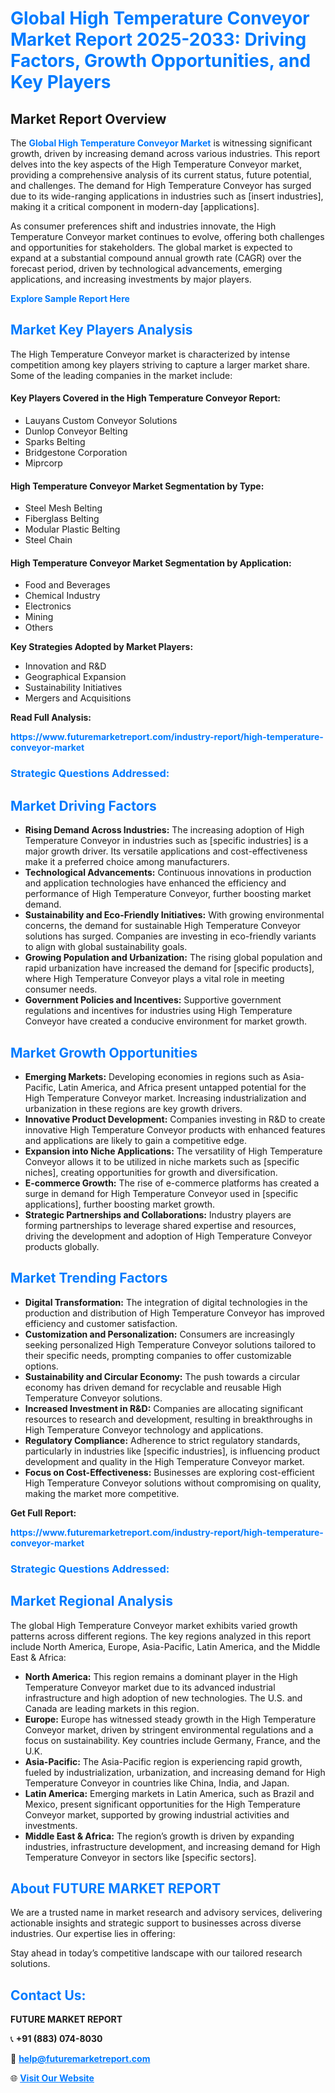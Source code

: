 <h1 style="color: #007BFF;">Global High Temperature Conveyor Market Report 2025-2033: Driving Factors, Growth Opportunities, and Key Players</h1>

<section id="overview">
<h2>Market Report Overview</h2>
<p>The <a href="https://www.futuremarketreport.com/industry-report/high-temperature-conveyor-market" style="color: #007BFF; text-decoration: none;"><strong>Global High Temperature Conveyor Market</strong></a> is witnessing significant growth, driven by increasing demand across various industries. This report delves into the key aspects of the High Temperature Conveyor market, providing a comprehensive analysis of its current status, future potential, and challenges. The demand for High Temperature Conveyor has surged due to its wide-ranging applications in industries such as [insert industries], making it a critical component in modern-day [applications].</p>
<p>As consumer preferences shift and industries innovate, the High Temperature Conveyor market continues to evolve, offering both challenges and opportunities for stakeholders. The global market is expected to expand at a substantial compound annual growth rate (CAGR) over the forecast period, driven by technological advancements, emerging applications, and increasing investments by major players.</p>
</section>

<section id="overview">
<p><a href="https://www.futuremarketreport.com/request-sample/reportId=56058" style="color: #007BFF; text-decoration: none;"><strong>Explore Sample Report Here</strong></a></p>
</section>

<section id="key-players">
<h2 style="color: #007BFF;">Market Key Players Analysis</h2>
<p>The High Temperature Conveyor market is characterized by intense competition among key players striving to capture a larger market share. Some of the leading companies in the market include:</p>
<h4>Key Players Covered in the High Temperature Conveyor Report:</h4>
<ul><li>Lauyans Custom Conveyor Solutions</li><li>Dunlop Conveyor Belting</li><li>Sparks Belting</li><li>Bridgestone Corporation</li><li>Miprcorp</li></ul>
<h4>High Temperature Conveyor Market Segmentation by Type:</h4>
<ul><li>Steel Mesh Belting</li><li>Fiberglass Belting</li><li>Modular Plastic Belting</li><li>Steel Chain</li></ul>

<h4>High Temperature Conveyor Market Segmentation by Application:</h4>
<ul><li>Food and Beverages</li><li>Chemical Industry</li><li>Electronics</li><li>Mining</li><li>Others</li></ul>
<p><strong>Key Strategies Adopted by Market Players:</strong></p>
<ul>
<li>Innovation and R&D</li>
<li>Geographical Expansion</li>
<li>Sustainability Initiatives</li>
<li>Mergers and Acquisitions</li>
</ul>
</section>

<section>
<p><strong>Read Full Analysis: </strong></p><a href="https://www.futuremarketreport.com/industry-report/high-temperature-conveyor-market" style="color: #007BFF; text-decoration: none;"><strong>https://www.futuremarketreport.com/industry-report/high-temperature-conveyor-market</strong></a>
<h3 style="color: #007BFF;">Strategic Questions Addressed:</h3>
</section>

<section id="driving-factors">
<h2 style="color: #007BFF;">Market Driving Factors</h2>
<ul>
<li><strong>Rising Demand Across Industries:</strong> The increasing adoption of High Temperature Conveyor in industries such as [specific industries] is a major growth driver. Its versatile applications and cost-effectiveness make it a preferred choice among manufacturers.</li>
<li><strong>Technological Advancements:</strong> Continuous innovations in production and application technologies have enhanced the efficiency and performance of High Temperature Conveyor, further boosting market demand.</li>
<li><strong>Sustainability and Eco-Friendly Initiatives:</strong> With growing environmental concerns, the demand for sustainable High Temperature Conveyor solutions has surged. Companies are investing in eco-friendly variants to align with global sustainability goals.</li>
<li><strong>Growing Population and Urbanization:</strong> The rising global population and rapid urbanization have increased the demand for [specific products], where High Temperature Conveyor plays a vital role in meeting consumer needs.</li>
<li><strong>Government Policies and Incentives:</strong> Supportive government regulations and incentives for industries using High Temperature Conveyor have created a conducive environment for market growth.</li>
</ul>
</section>

<section id="growth-opportunities">
<h2 style="color: #007BFF;">Market Growth Opportunities</h2>
<ul>
<li><strong>Emerging Markets:</strong> Developing economies in regions such as Asia-Pacific, Latin America, and Africa present untapped potential for the High Temperature Conveyor market. Increasing industrialization and urbanization in these regions are key growth drivers.</li>
<li><strong>Innovative Product Development:</strong> Companies investing in R&D to create innovative High Temperature Conveyor products with enhanced features and applications are likely to gain a competitive edge.</li>
<li><strong>Expansion into Niche Applications:</strong> The versatility of High Temperature Conveyor allows it to be utilized in niche markets such as [specific niches], creating opportunities for growth and diversification.</li>
<li><strong>E-commerce Growth:</strong> The rise of e-commerce platforms has created a surge in demand for High Temperature Conveyor used in [specific applications], further boosting market growth.</li>
<li><strong>Strategic Partnerships and Collaborations:</strong> Industry players are forming partnerships to leverage shared expertise and resources, driving the development and adoption of High Temperature Conveyor products globally.</li>
</ul>
</section>

<section id="trending-factors">
<h2 style="color: #007BFF;">Market Trending Factors</h2>
<ul>
<li><strong>Digital Transformation:</strong> The integration of digital technologies in the production and distribution of High Temperature Conveyor has improved efficiency and customer satisfaction.</li>
<li><strong>Customization and Personalization:</strong> Consumers are increasingly seeking personalized High Temperature Conveyor solutions tailored to their specific needs, prompting companies to offer customizable options.</li>
<li><strong>Sustainability and Circular Economy:</strong> The push towards a circular economy has driven demand for recyclable and reusable High Temperature Conveyor solutions.</li>
<li><strong>Increased Investment in R&D:</strong> Companies are allocating significant resources to research and development, resulting in breakthroughs in High Temperature Conveyor technology and applications.</li>
<li><strong>Regulatory Compliance:</strong> Adherence to strict regulatory standards, particularly in industries like [specific industries], is influencing product development and quality in the High Temperature Conveyor market.</li>
<li><strong>Focus on Cost-Effectiveness:</strong> Businesses are exploring cost-efficient High Temperature Conveyor solutions without compromising on quality, making the market more competitive.</li>
</ul>
</section>

<section>
<p><strong>Get Full Report: </strong></p><a href="https://www.futuremarketreport.com/industry-report/high-temperature-conveyor-market" style="color: #007BFF; text-decoration: none;"><strong>https://www.futuremarketreport.com/industry-report/high-temperature-conveyor-market</strong></a>
<h3 style="color: #007BFF;">Strategic Questions Addressed:</h3>
</section>


<section id="regional-analysis">
<h2 style="color: #007BFF;">Market Regional Analysis</h2>
<p>The global High Temperature Conveyor market exhibits varied growth patterns across different regions. The key regions analyzed in this report include North America, Europe, Asia-Pacific, Latin America, and the Middle East & Africa:</p>
<ul>
<li><strong>North America:</strong> This region remains a dominant player in the High Temperature Conveyor market due to its advanced industrial infrastructure and high adoption of new technologies. The U.S. and Canada are leading markets in this region.</li>
<li><strong>Europe:</strong> Europe has witnessed steady growth in the High Temperature Conveyor market, driven by stringent environmental regulations and a focus on sustainability. Key countries include Germany, France, and the U.K.</li>
<li><strong>Asia-Pacific:</strong> The Asia-Pacific region is experiencing rapid growth, fueled by industrialization, urbanization, and increasing demand for High Temperature Conveyor in countries like China, India, and Japan.</li>
<li><strong>Latin America:</strong> Emerging markets in Latin America, such as Brazil and Mexico, present significant opportunities for the High Temperature Conveyor market, supported by growing industrial activities and investments.</li>
<li><strong>Middle East & Africa:</strong> The region’s growth is driven by expanding industries, infrastructure development, and increasing demand for High Temperature Conveyor in sectors like [specific sectors].</li>
</ul>
</section>

<footer>
<h2 style="color: #007BFF;">About FUTURE MARKET REPORT</h2>
<p>We are a trusted name in market research and advisory services, delivering actionable insights and strategic support to businesses across diverse industries. Our expertise lies in offering:</p>

<p>Stay ahead in today’s competitive landscape with our tailored research solutions.</p>

<h2 style="color: #007BFF;">Contact Us:</h2>
<p><strong>FUTURE MARKET REPORT</strong></p>
<p>📞 <strong>+91 (883) 074-8030</strong></p>
<p>📧 <strong><a href="mailto:help@futuremarketreport.com" style="color: #007BFF;">help@futuremarketreport.com</a></strong></p>
<p>🌐 <strong><a href="https://www.futuremarketreport.com/" style="color: #007BFF;">Visit Our Website</a></strong></p>
</footer>
